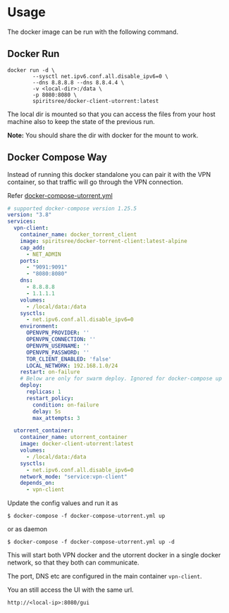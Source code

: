 # Usage

The docker image can be run with the following command.

## Docker Run

```
docker run -d \
        --sysctl net.ipv6.conf.all.disable_ipv6=0 \
        --dns 8.8.8.8 --dns 8.8.4.4 \
        -v <local-dir>:/data \
        -p 8080:8080 \
        spiritsree/docker-client-utorrent:latest
```

The local dir is mounted so that you can access the files from your host machine also to keep the state of the previous run.

**Note:** You should share the dir with docker for the mount to work.


## Docker Compose Way

Instead of running this docker standalone you can pair it with the VPN container, so that traffic will go through the VPN connection.

Refer [docker-compose-utorrent.yml](https://github.com/spiritsree/docker-torrent-client/blob/master/docker-compose-utorrent.yml)

```yaml
# supported docker-compose version 1.25.5
version: "3.8"
services:
  vpn-client:
    container_name: docker_torrent_client
    image: spiritsree/docker-torrent-client:latest-alpine
    cap_add:
      - NET_ADMIN
    ports:
      - "9091:9091"
      - "8080:8080"
    dns:
      - 8.8.8.8
      - 1.1.1.1
    volumes:
      - /local/data:/data
    sysctls:
      - net.ipv6.conf.all.disable_ipv6=0
    environment:
      OPENVPN_PROVIDER: ''
      OPENVPN_CONNECTION: ''
      OPENVPN_USERNAME: ''
      OPENVPN_PASSWORD: ''
      TOR_CLIENT_ENABLED: 'false'
      LOCAL_NETWORK: 192.168.1.0/24
    restart: on-failure
    # Below are only for swarm deploy. Ignored for docker-compose up
    deploy:
      replicas: 1
      restart_policy:
        condition: on-failure
        delay: 5s
        max_attempts: 3

  utorrent_container:
    container_name: utorrent_container
    image: docker-client-utorrent:latest
    volumes:
      - /local/data:/data
    sysctls:
      - net.ipv6.conf.all.disable_ipv6=0
    network_mode: "service:vpn-client"
    depends_on:
      - vpn-client
```

Update the config values and run it as

```
$ docker-compose -f docker-compose-utorrent.yml up
```

or as daemon

```
$ docker-compose -f docker-compose-utorrent.yml up -d
```

This will start both VPN docker and the utorrent docker in a single docker network, so that they both can communicate.

The port, DNS etc are configured in the main container `vpn-client`.

You an still access the UI with the same url.

```
http://<local-ip>:8080/gui
```
